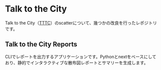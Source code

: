 # Talk to the City

Talk to the City（[TTTC](https://github.com/AIObjectives/talk-to-the-city-reports)）のscatterについて、幾つかの改良を行ったレポジトリです。


## Talk to the City Reports

CLIでレポートを出力するアプリケーションです。Pythonとnextをベースにしており、静的でインタラクティブな散布図レポートとサマリーを生成します。
